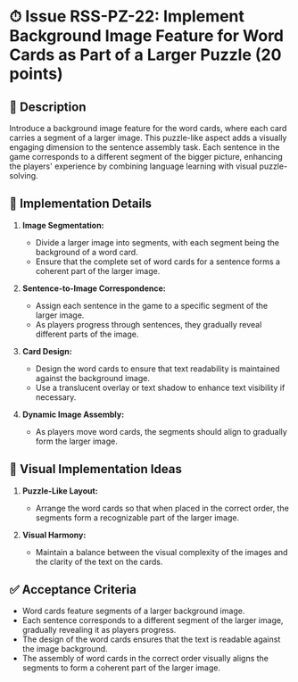 # ⏱ Issue RSS-PZ-22: Implement Background Image Feature for Word Cards as Part of a Larger Puzzle (20 points)

## 📝 Description

Introduce a background image feature for the word cards, where each card carries a segment of a larger image. This puzzle-like aspect adds a visually engaging dimension to the sentence assembly task. Each sentence in the game corresponds to a different segment of the bigger picture, enhancing the players' experience by combining language learning with visual puzzle-solving.

## 🔨 Implementation Details

1. **Image Segmentation:**
   - Divide a larger image into segments, with each segment being the background of a word card.
   - Ensure that the complete set of word cards for a sentence forms a coherent part of the larger image.

2. **Sentence-to-Image Correspondence:**
   - Assign each sentence in the game to a specific segment of the larger image.
   - As players progress through sentences, they gradually reveal different parts of the image.

3. **Card Design:**
   - Design the word cards to ensure that text readability is maintained against the background image.
   - Use a translucent overlay or text shadow to enhance text visibility if necessary.

4. **Dynamic Image Assembly:**
   - As players move word cards, the segments should align to gradually form the larger image.

## 🎨 Visual Implementation Ideas

1. **Puzzle-Like Layout:**
   - Arrange the word cards so that when placed in the correct order, the segments form a recognizable part of the larger image.

2. **Visual Harmony:**
   - Maintain a balance between the visual complexity of the images and the clarity of the text on the cards.

## ✅ Acceptance Criteria

- Word cards feature segments of a larger background image.
- Each sentence corresponds to a different segment of the larger image, gradually revealing it as players progress.
- The design of the word cards ensures that the text is readable against the image background.
- The assembly of word cards in the correct order visually aligns the segments to form a coherent part of the larger image.
